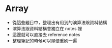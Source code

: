# Array

- 從這些題目中，整理出有用到的演算法跟資料結構
- 演算法跟資料結構會獨立在 notes 裡
- 這邊就可以直接去 reference notes
- 整理筆記的時候可以順便重刷一遍
